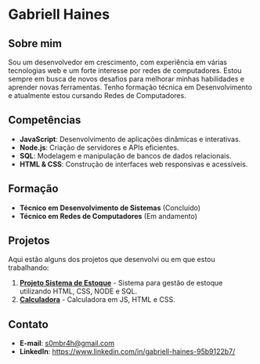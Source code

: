 # Gabriell Haines

## Sobre mim
Sou um desenvolvedor em crescimento, com experiência em várias tecnologias web e um forte interesse por redes de computadores. Estou sempre em busca de novos desafios para melhorar minhas habilidades e aprender novas ferramentas. Tenho formação técnica em Desenvolvimento e atualmente estou cursando Redes de Computadores.

## Competências
- **JavaScript**: Desenvolvimento de aplicações dinâmicas e interativas.
- **Node.js**: Criação de servidores e APIs eficientes.
- **SQL**: Modelagem e manipulação de bancos de dados relacionais.
- **HTML & CSS**: Construção de interfaces web responsivas e acessíveis.

## Formação
- **Técnico em Desenvolvimento de Sistemas** (Concluído)
- **Técnico em Redes de Computadores** (Em andamento)

## Projetos
Aqui estão alguns dos projetos que desenvolvi ou em que estou trabalhando:

1. **[Projeto Sistema de Estoque](https://github.com/gabriell122/SistemaDeEstoque)** - Sistema para gestão de estoque utilizando HTML, CSS, NODE e SQL.
2. **[Calculadora](https://gabriell122.github.io/Calculadora/)** - Calculadora em JS, HTML e CSS.

## Contato
- **E-mail**: s0mbr4h@gmail.com
- **LinkedIn**: https://www.linkedin.com/in/gabriell-haines-95b9122b7/
